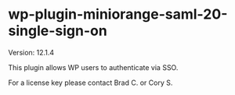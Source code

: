 # wp-plugin-miniorange-saml-20-single-sign-on

Version: 12.1.4

This plugin allows WP users to authenticate via SSO.

For a license key please contact Brad C. or Cory S.
